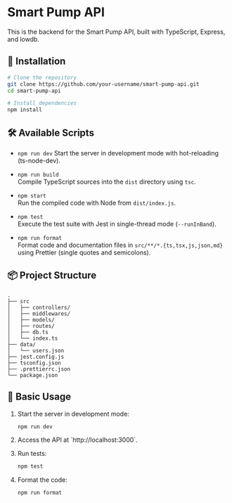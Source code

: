 # Smart Pump API

This is the backend for the Smart Pump API, built with TypeScript, Express, and lowdb.

## 🚀 Installation

```bash
# Clone the repository
git clone https://github.com/your-username/smart-pump-api.git
cd smart-pump-api

# Install dependencies
npm install
```

## 🛠️ Available Scripts

- `npm run dev` 
  Start the server in development mode with hot-reloading (ts-node-dev).

- `npm run build`  
  Compile TypeScript sources into the `dist` directory using `tsc`.

- `npm start`  
  Run the compiled code with Node from `dist/index.js`.

- `npm test`  
  Execute the test suite with Jest in single-thread mode (`--runInBand`).

- `npm run format`  
  Format code and documentation files in `src/**/*.{ts,tsx,js,json,md}` using Prettier (single quotes and semicolons).

## 📦 Project Structure

```
.
├── src
│   ├── controllers/
│   ├── middlewares/
│   ├── models/
│   ├── routes/
│   ├── db.ts
│   └── index.ts
├── data/
│   └── users.json
├── jest.config.js
├── tsconfig.json
├── .prettierrc.json
└── package.json
```

## 🔧 Basic Usage

1. Start the server in development mode:  
   ```bash
   npm run dev
   ```

2. Access the API at \`http://localhost:3000\`.

3. Run tests:  
   ```bash
   npm test
   ```

4. Format the code:  
   ```bash
   npm run format
   ```
